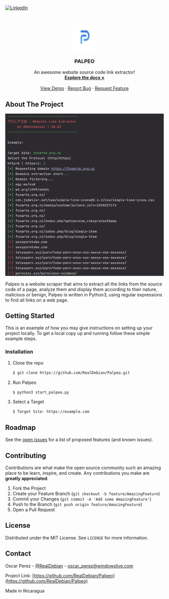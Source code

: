 
[![LinkedIn][linkedin-shield]][linkedin-url]



<!-- PROJECT LOGO -->
<br />
<p align="center">
  <a href="https://github.com/RealDebian/Palpeo">
    <img src="images/logo.png" alt="Logo" width="80" height="80">
  </a>

  <h3 align="center">PALPEO</h3>

  <p align="center">
    An awesome website source code link extractor!
    <br />
    <a href="https://github.com/RealDebian/Palpeo"><strong>Explore the docs »</strong></a>
    <br />
    <br />
    <a href="https://github.com/RealDebian/Palpeo">View Demo</a>
    ·
    <a href="https://github.com/RealDebian/Palpeo/issues">Report Bug</a>
    ·
    <a href="https://github.com/RealDebian/Palpeo/issues">Request Feature</a>
  </p>
</p>

<!-- ABOUT THE PROJECT -->
## About The Project

[![Product Name Screen Shot][product-screenshot]](https://example.com)

Palpeo is a website scraper that aims to extract all the links from the source code of a page, analyze them and display them according to their nature, malicious or benign, Palpeo is written in Python3, using regular expressions to find all links on a web page.

<!-- GETTING STARTED -->
## Getting Started

This is an example of how you may give instructions on setting up your project locally.
To get a local copy up and running follow these simple example steps.

### Installation

1. Clone the repo
   ```sh
   $ git clone https://github.com/RealDebian/Palpeo.git
   ```
2. Run Palpeo 
   ```sh
   $ python3 start_palpeo.py
   ```
3. Select a Target 
   ```sh
   $ Target Site: https://example.com
   ```

<!-- ROADMAP -->
## Roadmap

See the [open issues](https://github.com/RealDebian/Palpeo/issues) for a list of proposed features (and known issues).

<!-- CONTRIBUTING -->
## Contributing

Contributions are what make the open source community such an amazing place to be learn, inspire, and create. Any contributions you make are **greatly appreciated**.

1. Fork the Project
2. Create your Feature Branch (`git checkout -b feature/AmazingFeature`)
3. Commit your Changes (`git commit -m 'Add some AmazingFeature'`)
4. Push to the Branch (`git push origin feature/AmazingFeature`)
5. Open a Pull Request

<!-- LICENSE -->
## License

Distributed under the MIT License. See `LICENSE` for more information.

<!-- CONTACT -->
## Contact

Oscar Perez - [@RealDebian](https://twitter.com/RealDebian) - oscar_perez@windowslive.com

Project Link: [https://github.com/RealDebian/Palpeo](https://github.com/RealDebian/Palpeo)

Made in Nicaragua

<!-- MARKDOWN LINKS & IMAGES -->
[linkedin-shield]: https://img.shields.io/badge/-LinkedIn-black.svg?style=for-the-badge&logo=linkedin&colorB=555
[linkedin-url]: https://linkedin.com/in/oscarperezmora
[product-screenshot]: images/screenshot.png
